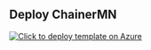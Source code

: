 ## Deploy ChainerMN
[![Click to deploy template on Azure](http://azuredeploy.net/deploybutton.png "Click to deploy template on Azure")](https://portal.azure.com/#create/Microsoft.Template/uri/https:%3A%2F%2Fraw.githubusercontent.com%2Fazmigproject%2FChainerMN%2Fmaster%2Fdeploy-chainermn.json)
